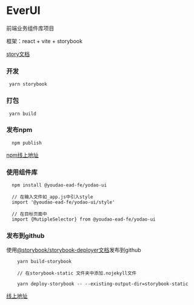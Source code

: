 # EverUI

前端业务组件库项目

框架：react + vite + storybook

[story文档 ](https://storybook.js.org/docs/react/addons/addons-api#addonssetconfigconfig)

### 开发
```
 yarn storybook
```

### 打包
```
 yarn build
```

### 发布npm
```
  npm publish
```
[npm线上地址](https://www.npmjs.com/package/@youdao-ead-fe/yodao-ui)


### 使用组件库
```
  npm install @youdao-ead-fe/yodao-ui
  
  // 在输入文件如_app.js中引入style
  import '@youdao-ead-fe/yodao-ui/style'
  
  // 在目标页面中
  import {MutipleSelector} from @youdao-ead-fe/yodao-ui
```



### 发布到github
使用[@storybook/storybook-deployer文档](https://github.com/storybook-eol/storybook-deployer)发布到github

```
    yarn build-storybook
    
    // 在storybook-static 文件夹中添加.nojekyll文件
    
    yarn deploy-storybook -- --existing-output-dir=storybook-static
```

[线上地址](https://MingwieJin.github.io/EverUI/)


